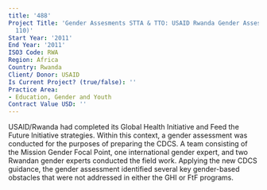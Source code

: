 ```yaml
---
title: '488'
Project Title: 'Gender Assesments STTA & TTO: USAID Rwanda Gender Assessment (TDY
  110)'
Start Year: '2011'
End Year: '2011'
ISO3 Code: RWA
Region: Africa
Country: Rwanda
Client/ Donor: USAID
Is Current Project? (true/false): ''
Practice Area:
- Education, Gender and Youth
Contract Value USD: ''
---
```


USAID/Rwanda had completed its Global Health Initiative and Feed the Future Initiative strategies. Within this context, a gender assessment was conducted for the purposes of preparing the CDCS. A team consisting of the Mission Gender Focal Point, one international gender expert, and two Rwandan gender experts conducted the field work. Applying the new CDCS guidance, the gender assessment identified several key gender-based obstacles that were not addressed in either the GHI or FtF programs.